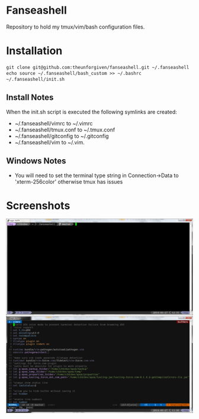 Fanseashell
===========

Repository to hold my tmux/vim/bash configuration files.


# Installation
    git clone git@github.com:theunforgiven/fanseashell.git ~/.fanseashell
    echo source ~/.fanseashell/bash_custom >> ~/.bashrc
    ~/.fanseashell/init.sh

## Install Notes
When the init.sh script is executed the following symlinks are created:
*  ~/.fanseashell/vimrc to ~/.vimrc
*  ~/.fanseashell/tmux.conf to ~/.tmux.conf
*  ~/.fanseashell/gitconfig to ~/.gitconfig
*  ~/.fanseashell/vim to ~/.vim.

## Windows Notes
* You will need to set the terminal type string in Connection->Data to 'xterm-256color' otherwise tmux has issues

# Screenshots
![Bash And Tmux](https://github.com/theunforgiven/fanseashell/raw/master/screenshots/bashAndTmux.png)
![Vim And Tmux](https://github.com/theunforgiven/fanseashell/raw/master/screenshots/vimAndTmux.png)
